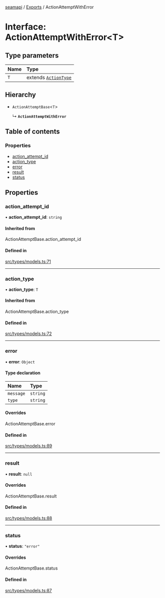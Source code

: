 [seamapi](../README.md) / [Exports](../modules.md) / ActionAttemptWithError

# Interface: ActionAttemptWithError<T\>

## Type parameters

| Name | Type |
| :------ | :------ |
| `T` | extends [`ActionType`](../modules.md#actiontype) |

## Hierarchy

- `ActionAttemptBase`<`T`\>

  ↳ **`ActionAttemptWithError`**

## Table of contents

### Properties

- [action\_attempt\_id](ActionAttemptWithError.md#action_attempt_id)
- [action\_type](ActionAttemptWithError.md#action_type)
- [error](ActionAttemptWithError.md#error)
- [result](ActionAttemptWithError.md#result)
- [status](ActionAttemptWithError.md#status)

## Properties

### action\_attempt\_id

• **action\_attempt\_id**: `string`

#### Inherited from

ActionAttemptBase.action\_attempt\_id

#### Defined in

[src/types/models.ts:71](https://github.com/seamapi/seamapi-javascript/blob/main/src/types/models.ts#L71)

___

### action\_type

• **action\_type**: `T`

#### Inherited from

ActionAttemptBase.action\_type

#### Defined in

[src/types/models.ts:72](https://github.com/seamapi/seamapi-javascript/blob/main/src/types/models.ts#L72)

___

### error

• **error**: `Object`

#### Type declaration

| Name | Type |
| :------ | :------ |
| `message` | `string` |
| `type` | `string` |

#### Overrides

ActionAttemptBase.error

#### Defined in

[src/types/models.ts:89](https://github.com/seamapi/seamapi-javascript/blob/main/src/types/models.ts#L89)

___

### result

• **result**: ``null``

#### Overrides

ActionAttemptBase.result

#### Defined in

[src/types/models.ts:88](https://github.com/seamapi/seamapi-javascript/blob/main/src/types/models.ts#L88)

___

### status

• **status**: ``"error"``

#### Overrides

ActionAttemptBase.status

#### Defined in

[src/types/models.ts:87](https://github.com/seamapi/seamapi-javascript/blob/main/src/types/models.ts#L87)
